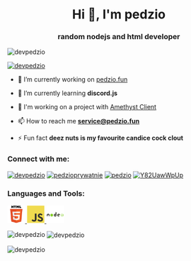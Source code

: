 <h1 align="center">Hi 👋, I'm pedzio</h1>
<h3 align="center">random nodejs and html developer</h3>

<p align="left"> <img src="https://komarev.com/ghpvc/?username=devpedzio&label=Profile%20views&color=0e75b6&style=flat" alt="devpedzio" /> </p>

<p align="left"> <a href="https://github.com/ryo-ma/github-profile-trophy"><img src="https://github-profile-trophy.vercel.app/?username=devpedzio" alt="devpedzio" /></a> </p>

- 🔭 I’m currently working on [pedzio.fun](https://pedzio.fun)

- 🌱 I’m currently learning **discord.js**

- 👯 I'm working on a project with [Amethyst Client](https://amethystclient.xyz)

- 📫 How to reach me **service@pedzio.fun**

- ⚡ Fun fact **deez nuts is my favourite candice cock clout**

<h3 align="left">Connect with me:</h3>
<p align="left">
<a href="https://twitter.com/devpedzio" target="blank"><img align="center" src="https://raw.githubusercontent.com/rahuldkjain/github-profile-readme-generator/master/src/images/icons/Social/twitter.svg" alt="devpedzio" height="30" width="40" /></a>
<a href="https://instagram.com/pedzioprywatnie" target="blank"><img align="center" src="https://raw.githubusercontent.com/rahuldkjain/github-profile-readme-generator/master/src/images/icons/Social/instagram.svg" alt="pedzioprywatnie" height="30" width="40" /></a>
<a href="https://www.youtube.com/c/pedzio" target="blank"><img align="center" src="https://raw.githubusercontent.com/rahuldkjain/github-profile-readme-generator/master/src/images/icons/Social/youtube.svg" alt="pedzio" height="30" width="40" /></a>
<a href="https://discord.gg/Y82UawWpUp" target="blank"><img align="center" src="https://raw.githubusercontent.com/rahuldkjain/github-profile-readme-generator/master/src/images/icons/Social/discord.svg" alt="Y82UawWpUp" height="30" width="40" /></a>
</p>

<h3 align="left">Languages and Tools:</h3>
<p align="left"> <a href="https://www.w3.org/html/" target="_blank" rel="noreferrer"> <img src="https://raw.githubusercontent.com/devicons/devicon/master/icons/html5/html5-original-wordmark.svg" alt="html5" width="40" height="40"/> </a> <a href="https://developer.mozilla.org/en-US/docs/Web/JavaScript" target="_blank" rel="noreferrer"> <img src="https://raw.githubusercontent.com/devicons/devicon/master/icons/javascript/javascript-original.svg" alt="javascript" width="40" height="40"/> </a> <a href="https://nodejs.org" target="_blank" rel="noreferrer"> <img src="https://raw.githubusercontent.com/devicons/devicon/master/icons/nodejs/nodejs-original-wordmark.svg" alt="nodejs" width="40" height="40"/> </a> </p>

<p><img align="left" src="https://github-readme-stats.vercel.app/api/top-langs?username=devpedzio&show_icons=true&locale=en&layout=compact" alt="devpedzio" /></p>

<p>&nbsp;<img align="center" src="https://github-readme-stats.vercel.app/api?username=devpedzio&show_icons=true&locale=en" alt="devpedzio" /></p>

<p><img align="center" src="https://github-readme-streak-stats.herokuapp.com/?user=devpedzio&" alt="devpedzio" /></p>
